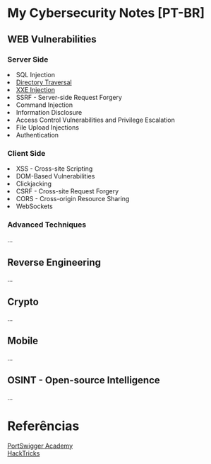 # My Cybersecurity Notes [PT-BR]

<h2>WEB Vulnerabilities</h2>
<h3>Server Side</h3>
<li>SQL Injection</li>
<li><a href="https://github.com/r4msolo/my-cybersecurity-notes/blob/main/WEB/directory-traversal.md">Directory Traversal</a></li>
<li><a href="https://github.com/r4msolo/my-cybersecurity-notes/blob/main/WEB/xxe.md">XXE Injection</a></li>
<li>SSRF - Server-side Request Forgery</li>
<li>Command Injection</li>
<li>Information Disclosure</li>
<li>Access Control Vulnerabilities and Privilege Escalation</li>
<li>File Upload Injections</li>
<li>Authentication</li>

<h3>Client Side</h3>
<li>XSS - Cross-site Scripting</li>
<li>DOM-Based Vulnerabilities</li>
<li>Clickjacking</li>
<li>CSRF - Cross-site Request Forgery</li>
<li>CORS - Cross-origin Resource Sharing</li>
<li>WebSockets</li>

<h3>Advanced Techniques</h3>

...

<h2>Reverse Engineering</h2>

...

<h2>Crypto</h2>

...

<h2>Mobile</h2>

...

<h2>OSINT - Open-source Intelligence</h2>

...

# Referências

[PortSwigger Academy](https://portswigger.net/web-security/learning-path)<br>
[HackTricks](https://book.hacktricks.xyz/)
